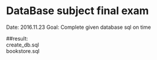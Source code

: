 # DataBase subject final exam

Date: 2016.11.23
Goal: Complete given database sql on time

##result:  
create_db.sql  
bookstore.sql  

